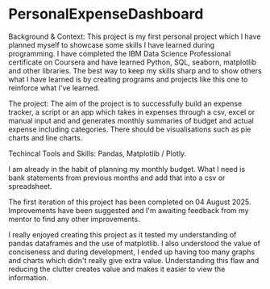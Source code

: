 # PersonalExpenseDashboard

Background & Context:
This project is my first personal project which I have planned myself to showcase some skills I have learned during programming.
I have completed the IBM Data Science Professional certificate on Coursera and have learned Python, SQL, seaborn, matplotlib and other libraries.
The best way to keep my skills sharp and to show others what I have learned is by creating programs and projects like this one to reinforce what I've learned.

The project:
The aim of the project is to successfully build an expense tracker, a script or an app which takes in expenses through a csv, excel or manual input and and generates monthly summaries of budget and actual expense including categories. There should be visualisations such as pie charts and line charts. 

Techincal Tools and Skills:
Pandas, Matplotlib / Plotly.

I am already in the habit of planning my monthly budget. What I need is bank statements from previous months and add that into a csv or spreadsheet.

The first iteration of this project has been completed on 04 August 2025. Improvements have been suggested and I'm awaiting feedback from my mentor to find any other improvements.

I really enjoyed creating this project as it tested my understanding of pandas dataframes and the use of matplotlib. I also understood the value of conciseness and during development, I ended up having too many graphs and charts which didn't really give extra value. Understanding this flaw and reducing the clutter creates value and makes it easier to view the information.
